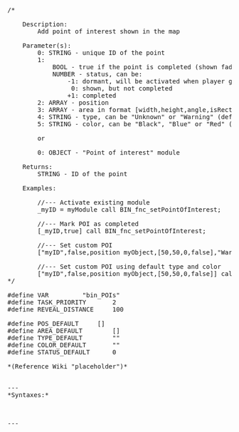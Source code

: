 <pre>/*

	Description:
		Add point of interest shown in the map

	Parameter(s):
		0: STRING - unique ID of the point
		1:
			BOOL - true if the point is completed (shown faded in the map)
			NUMBER - status, can be:
				-1: dormant, will be activated when player gets close
				 0: shown, but not completed
				+1: completed
		2: ARRAY - position
		3: ARRAY - area in format [width,height,angle,isRectangle]
		4: STRING - type, can be "Unknown" or "Warning" (default: "Unknown")
		5: STRING - color, can be "Black", "Blue" or "Red" (default: "Black")

		or

		0: OBJECT - "Point of interest" module

	Returns:
		STRING - ID of the point

	Examples:

		//--- Activate existing module
		_myID = myModule call BIN_fnc_setPointOfInterest;

		//--- Mark POI as completed
		[_myID,true] call BIN_fnc_setPointOfInterest;

		//--- Set custom POI
		["myID",false,position myObject,[50,50,0,false],"Warning","Red"] call BIN_fnc_setPointOfInterest;

		//--- Set custom POI using default type and color
		["myID",false,position myObject,[50,50,0,false]] call BIN_fnc_setPointOfInterest;
*/

#define VAR			"bin_POIs"
#define TASK_PRIORITY		2
#define REVEAL_DISTANCE		100

#define POS_DEFAULT		[]
#define AREA_DEFAULT		[]
#define TYPE_DEFAULT		""
#define COLOR_DEFAULT		""
#define STATUS_DEFAULT		0

*(Reference Wiki "placeholder")*


---
*Syntaxes:*

<!-- [] call `BIN_fnc_setPointOfInterest` -->

---
